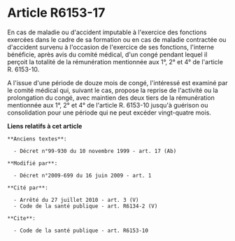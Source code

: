# Article R6153-17

En cas de maladie ou d'accident imputable à l'exercice des fonctions exercées dans le cadre de sa formation ou en cas de
maladie contractée ou d'accident survenu à l'occasion de l'exercice de ses fonctions, l'interne bénéficie, après avis du
comité médical, d'un congé pendant lequel il perçoit la totalité de la rémunération mentionnée aux 1°, 2° et 4° de l'article
R. 6153-10.

A l'issue d'une période de douze mois de congé, l'intéressé est examiné par le comité médical qui, suivant le cas, propose la
reprise de l'activité ou la prolongation du congé, avec maintien des deux tiers de la rémunération mentionnée aux 1°, 2° et
4° de l'article R. 6153-10 jusqu'à guérison ou consolidation pour une période qui ne peut excéder vingt-quatre mois.

**Liens relatifs à cet article**

	**Anciens textes**:

	  - Décret n°99-930 du 10 novembre 1999 - art. 17 (Ab)

	**Modifié par**:

	  - Décret n°2009-699 du 16 juin 2009 - art. 1

	**Cité par**:

	  - Arrêté du 27 juillet 2010 - art. 3 (V)
	  - Code de la santé publique - art. R6134-2 (V)

	**Cite**:

	  - Code de la santé publique - art. R6153-10
